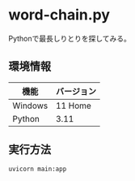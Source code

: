 # word-chain.py

Pythonで最長しりとりを探してみる。  

## 環境情報

| 機能 | バージョン |
| ---- | ---- |
| Windows | 11 Home |
| Python | 3.11 |

## 実行方法

```shell
uvicorn main:app
```
